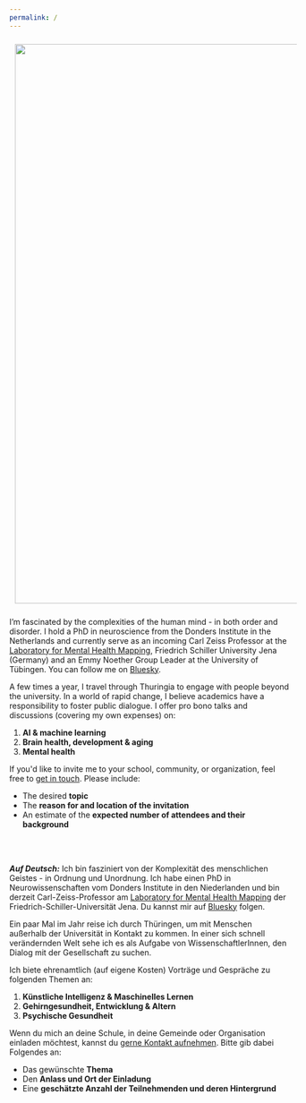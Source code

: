 ```yaml
---
permalink: /
---
```


<img align="center" src="https://thomaswolfers.github.io/images/bird.png" width="1000 px" style="padding: 10px"> 
<br>

I’m fascinated by the complexities of the human mind - in both order and disorder. I hold a PhD in neuroscience from the Donders Institute in the Netherlands and currently serve as an incoming Carl Zeiss Professor at the [Laboratory for Mental Health Mapping](https://mhm-lab.github.io), Friedrich Schiller University Jena (Germany) and an Emmy Noether Group Leader at the University of Tübingen. You can follow me on [Bluesky](https://bsky.app/profile/thomaswolfers.bsky.social).

A few times a year, I travel through Thuringia to engage with people beyond the university. In a world of rapid change, I believe academics have a responsibility to foster public dialogue. I offer pro bono talks and discussions (covering my own expenses) on:

1. **AI & machine learning**  
2. **Brain health, development & aging**  
3. **Mental health**

If you'd like to invite me to your school, community, or organization, feel free to [get in touch](mailto:dr.thomas.wolfers@gmail.com). Please include:
- The desired **topic**  
- The **reason for and location of the invitation**  
- An estimate of the **expected number of attendees and their background**

<br>
<br>

***Auf Deutsch:*** Ich bin fasziniert von der Komplexität des menschlichen Geistes - in Ordnung und Unordnung. Ich habe einen PhD in Neurowissenschaften vom Donders Institute in den Niederlanden und bin derzeit Carl-Zeiss-Professor am [Laboratory for Mental Health Mapping](https://mhm-lab.github.io) der Friedrich-Schiller-Universität Jena. Du kannst mir auf [Bluesky](https://bsky.app/profile/thomaswolfers.bsky.social) folgen.

Ein paar Mal im Jahr reise ich durch Thüringen, um mit Menschen außerhalb der Universität in Kontakt zu kommen. In einer sich schnell verändernden Welt sehe ich es als Aufgabe von WissenschaftlerInnen, den Dialog mit der Gesellschaft zu suchen.

Ich biete ehrenamtlich (auf eigene Kosten) Vorträge und Gespräche zu folgenden Themen an:

1. **Künstliche Intelligenz & Maschinelles Lernen**  
2. **Gehirngesundheit, Entwicklung & Altern**  
3. **Psychische Gesundheit**

Wenn du mich an deine Schule, in deine Gemeinde oder Organisation einladen möchtest, kannst du [gerne Kontakt aufnehmen](mailto:dr.thomas.wolfers@gmail.com). Bitte gib dabei Folgendes an:

- Das gewünschte **Thema**  
- Den **Anlass und Ort der Einladung**  
- Eine **geschätzte Anzahl der Teilnehmenden und deren Hintergrund**

